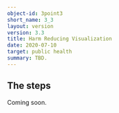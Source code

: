 ```yaml
---
object-id: 3point3
short_name: 3_3
layout: version
version: 3.3
title: Harm Reducing Visualization
date: 2020-07-10
target: public health
summary: TBD.
---
```

## The steps
Coming soon.

&nbsp;
